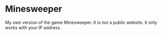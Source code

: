 # Minesweeper
My own version of the game Minesweeper. It is not a public website. It only works with your IP address.

